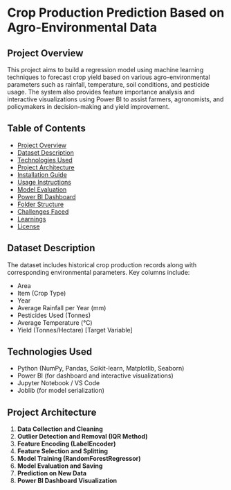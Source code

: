 # Crop Production Prediction Based on Agro-Environmental Data

## Project Overview

This project aims to build a regression model using machine learning techniques to forecast crop yield based on various agro-environmental parameters such as rainfall, temperature, soil conditions, and pesticide usage. The system also provides feature importance analysis and interactive visualizations using Power BI to assist farmers, agronomists, and policymakers in decision-making and yield improvement.

## Table of Contents

- [Project Overview](#project-overview)
- [Dataset Description](#dataset-description)
- [Technologies Used](#technologies-used)
- [Project Architecture](#project-architecture)
- [Installation Guide](#installation-guide)
- [Usage Instructions](#usage-instructions)
- [Model Evaluation](#model-evaluation)
- [Power BI Dashboard](#power-bi-dashboard)
- [Folder Structure](#folder-structure)
- [Challenges Faced](#challenges-faced)
- [Learnings](#learnings)
- [License](#license)

## Dataset Description

The dataset includes historical crop production records along with corresponding environmental parameters. Key columns include:

- Area
- Item (Crop Type)
- Year
- Average Rainfall per Year (mm)
- Pesticides Used (Tonnes)
- Average Temperature (°C)
- Yield (Tonnes/Hectare) [Target Variable]

## Technologies Used

- Python (NumPy, Pandas, Scikit-learn, Matplotlib, Seaborn)
- Power BI (for dashboard and interactive visualizations)
- Jupyter Notebook / VS Code
- Joblib (for model serialization)

## Project Architecture

1. **Data Collection and Cleaning**
2. **Outlier Detection and Removal (IQR Method)**
3. **Feature Encoding (LabelEncoder)**
4. **Feature Selection and Splitting**
5. **Model Training (RandomForestRegressor)**
6. **Model Evaluation and Saving**
7. **Prediction on New Data**
8. **Power BI Dashboard Visualization**



